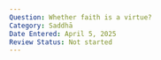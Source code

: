 ```yaml
---
Question: Whether faith is a virtue?
Category: Saddhā
Date Entered: April 5, 2025
Review Status: Not started
---
```

